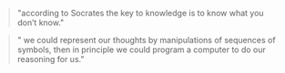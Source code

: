 > "according to Socrates the key to knowledge is to know what you don’t know."

> " we could represent our thoughts by manipulations of sequences of symbols, then in principle we could program a computer to do our reasoning for us."
